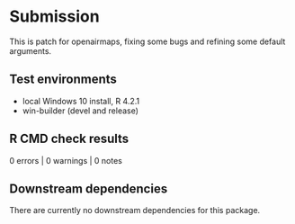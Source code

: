 # Submission

This is patch for openairmaps, fixing some bugs and refining some default arguments.

## Test environments

* local Windows 10 install, R 4.2.1
* win-builder (devel and release)

## R CMD check results

0 errors | 0 warnings | 0 notes

## Downstream dependencies

There are currently no downstream dependencies for this package.

